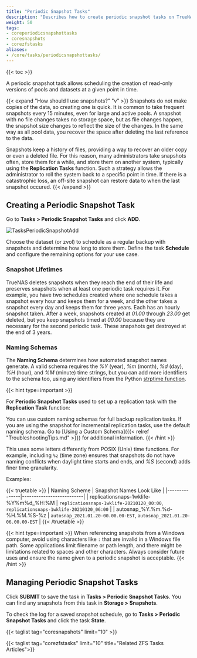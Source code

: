 ```yaml
---
title: "Periodic Snapshot Tasks"
description: "Describes how to create periodic snapshot tasks on TrueNAS CORE."
weight: 50
tags:
- coreperiodicsnapshottasks
- coresnapshots
- corezfstasks
aliases:
- /core/tasks/periodicsnapshottasks/
---
```


{{< toc >}}

A periodic snapshot task allows scheduling the creation of read-only versions of pools and datasets at a given point in time.

{{< expand "How should I use snapshots?" "v" >}}
Snapshots do not make copies of the data, so creating one is quick. It is common to take frequent snapshots every 15 minutes, even for large and active pools.
A snapshot with no file changes takes no storage space, but as file changes happen, the snapshot size changes to reflect the size of the changes.
In the same way as all pool data, you recover the space after deleting the last reference to the data.

Snapshots keep a history of files, providing a way to recover an older copy or even a deleted file.
For this reason, many administrators take snapshots often, store them for a while, and store them on another system, typically using the **Replication Tasks** function.
Such a strategy allows the administrator to roll the system back to a specific point in time.
If there is a catastrophic loss, an off-site snapshot can restore data to when the last snapshot occured.
{{< /expand >}}

## Creating a Periodic Snapshot Task

Go to **Tasks > Periodic Snapshot Tasks** and click **ADD**.

![TasksPeriodicSnapshotAdd](/images/CORE/Tasks/TasksPeriodicSnapshotAdd.png "Creating a new Snapshot Task")

Choose the dataset (or zvol) to schedule as a regular backup with snapshots and determine how long to store them.
Define the task **Schedule** and configure the remaining options for your use case.

### Snapshot Lifetimes

TrueNAS deletes snapshots when they reach the end of their life and preserves snapshots when at least one periodic task requires it.
For example, you have two schedules created where one schedule takes a snapshot every hour and keeps them for a week, and the other takes a snapshot every day and keeps them for three years.
Each has an hourly snapshot taken.
After a week, snapshots created at *01.00* through *23.00* get deleted, but you keep snapshots timed at *00.00* because they are necessary for the second periodic task. 
These snapshots get destroyed at the end of 3 years.

### Naming Schemas

The **Naming Schema** determines how automated snapshot names generate.
A valid schema requires the *%Y* (year), *%m* (month), *%d* (day), *%H* (hour), and *%M* (minute) time strings, but you can add more identifiers to the schema too, using any identifiers from the Python [strptime function](https://docs.python.org/3/library/datetime.html#strftime-and-strptime-behavior).

{{< hint type=important >}}

For **Periodic Snapshot Tasks** used to set up a replication task with the **Replication Task** function:

You can use custom naming schemas for full backup replication tasks. If you are using the snapshot for incremental replication tasks, use the default naming schema. Go to [Using a Custom Schema]({{< relref "TroubleshootingTips.md" >}}) for additional information.
{{< /hint >}}

This uses some letters differently from POSIX (Unix) time functions.
For example, including `%z` (time zone) ensures that snapshots do not have naming conflicts when daylight time starts and ends, and *%S* (second) adds finer time granularity.

Examples: 

{{< truetable >}}
| Naming Scheme | Snapshot Names Look Like |
|---------------|--------------------------|
| replicationsnaps-1wklife-%Y%m%d_%H:%M | `replicationsnaps-1wklife-20210120_00:00`, `replicationsnaps-1wklife-20210120_06:00` |
| autosnap_%Y.%m.%d-%H.%M.%S-%z | `autosnap_2021.01.20-00.00.00-EST`, `autosnap_2021.01.20-06.00.00-EST` |
{{< /truetable >}}

{{< hint type=important >}}
When referencing snapshots from a Windows computer, avoid using characters like `:` that are invalid in a Windows file path.
Some applications limit filename or path length, and there might be limitations related to spaces and other characters.
Always consider future uses and ensure the name given to a periodic snapshot is acceptable.
{{< /hint >}}

## Managing Periodic Snapshot Tasks

Click **SUBMIT** to save the task in **Tasks > Periodic Snapshot Tasks**.
You can find any snapshots from this task in **Storage > Snapshots**.

To check the log for a saved snapshot schedule, go to **Tasks > Periodic Snapshot Tasks** and click the task **State**.

{{< taglist tag="coresnapshots" limit="10" >}}

{{< taglist tag="corezfstasks" limit="10" title="Related ZFS Tasks Articles">}}

